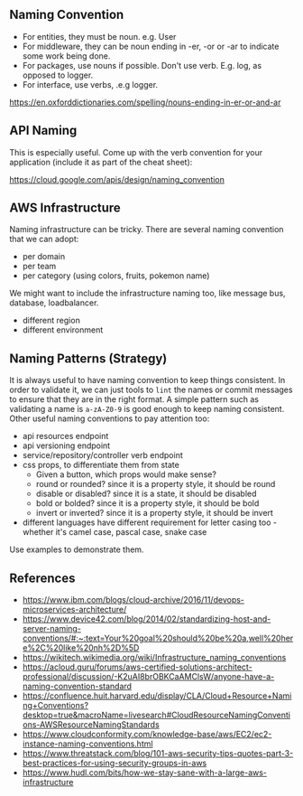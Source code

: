 ## Naming Convention

- For entities, they must be noun. e.g. User
- For middleware, they can be noun ending in -er, -or or -ar to indicate some work being done.
- For packages, use nouns if possible. Don't use verb. E.g. log, as opposed to logger.
- For interface, use verbs, .e.g logger.

https://en.oxforddictionaries.com/spelling/nouns-ending-in-er-or-and-ar


## API Naming

This is especially useful. Come up with the verb convention for your application (include it as part of the cheat sheet):

https://cloud.google.com/apis/design/naming_convention

## AWS Infrastructure

Naming infrastructure can be tricky. There are several naming convention that we can adopt:

- per domain
- per team
- per category (using colors, fruits, pokemon name)



We might want to include the infrastructure naming too, like message bus, database, loadbalancer.

- different region
- different environment

## Naming Patterns (Strategy)

It is always useful to have naming convention to keep things consistent. In order to validate it, we can just tools to `lint` the names or commit messages to ensure that they are in the right format. A simple pattern such as validating a name is `a-zA-Z0-9` is good enough to keep naming consistent. Other useful naming conventions to pay attention too:

- api resources endpoint
- api versioning endpoint
- service/repository/controller verb endpoint
- css props, to differentiate them from state
  - Given a button, which props would make sense?
  - round or rounded? since it is a property style, it should be round
  - disable or disabled? since it is a state, it should be disabled
  - bold or bolded? since it is a property style, it should be bold
  - invert or inverted? since it is a property style, it should be invert
- different languages have different requirement for letter casing too - whether it's camel case, pascal case, snake case

Use examples to demonstrate them.

## References


- https://www.ibm.com/blogs/cloud-archive/2016/11/devops-microservices-architecture/
- https://www.device42.com/blog/2014/02/standardizing-host-and-server-naming-conventions/#:~:text=Your%20goal%20should%20be%20a,well%20here%2C%20like%20nh%2D%5D
- https://wikitech.wikimedia.org/wiki/Infrastructure_naming_conventions
- https://acloud.guru/forums/aws-certified-solutions-architect-professional/discussion/-K2uAI8brOBKCaAMClsW/anyone-have-a-naming-convention-standard
- https://confluence.huit.harvard.edu/display/CLA/Cloud+Resource+Naming+Conventions?desktop=true&macroName=livesearch#CloudResourceNamingConventions-AWSResourceNamingStandards
- https://www.cloudconformity.com/knowledge-base/aws/EC2/ec2-instance-naming-conventions.html
- https://www.threatstack.com/blog/101-aws-security-tips-quotes-part-3-best-practices-for-using-security-groups-in-aws
- https://www.hudl.com/bits/how-we-stay-sane-with-a-large-aws-infrastructure




